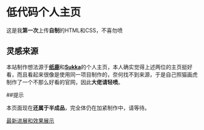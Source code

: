 # 低代码个人主页

这是我**第一次**上传**自制**的HTML和CSS，不喜勿喷

## 灵感来源

本站制作想法源于[**纸鹿**](https://zhilu.cyou)和[**Sukka**](https://skk.moe)的个人主页，本人确实觉得上述两位的主页挺好看，而且看起来很像是使用同一项目制作的，奈何找不到来源，于是自己照猫画虎制作了一个不那么好看的官网，因此**大佬请轻喷**。

##提示

本页面现在**还属于半成品**，完全体仍在加紧制作中，请等待。

[最新进展和效果展示](https://henrywhu.cn)

